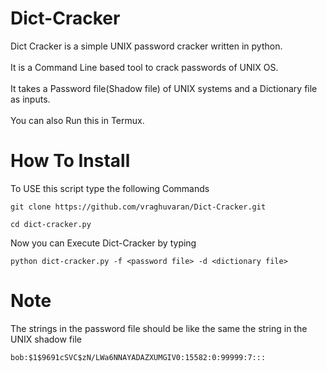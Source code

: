 # Dict-Cracker
Dict Cracker is a simple UNIX password cracker written in python.<br/>
<br />It is a Command Line based tool to crack passwords of UNIX OS.<br/>
<br/>It takes a Password file(Shadow file) of UNIX systems and a Dictionary file as inputs.<br />
<br/>You can also Run this in Termux.
# How To Install
To USE this script type the following Commands<br/>
```
git clone https://github.com/vraghuvaran/Dict-Cracker.git
```
```
cd dict-cracker.py
```
Now you can Execute Dict-Cracker by typing <br/>
```
python dict-cracker.py -f <password file> -d <dictionary file>
```
# Note
The strings in the password file should be like the same the string in the UNIX shadow file<br/>
```
bob:$1$9691cSVC$zN/LWa6NNAYADAZXUMGIV0:15582:0:99999:7:::
```
